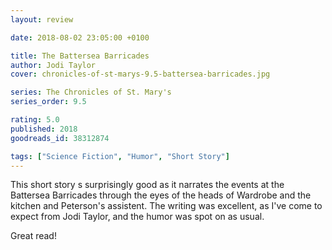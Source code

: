 ```yaml
---
layout: review

date: 2018-08-02 23:05:00 +0100

title: The Battersea Barricades
author: Jodi Taylor
cover: chronicles-of-st-marys-9.5-battersea-barricades.jpg

series: The Chronicles of St. Mary's
series_order: 9.5

rating: 5.0
published: 2018
goodreads_id: 38312874

tags: ["Science Fiction", "Humor", "Short Story"]
---
```


This short story s surprisingly good as it narrates the events at the Battersea Barricades through the eyes of the heads of Wardrobe and the kitchen and Peterson's assistent. The writing was excellent, as I've come to expect from Jodi Taylor, and the humor was spot on as usual.

Great read!

